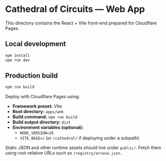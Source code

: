# Cathedral of Circuits — Web App

This directory contains the React + Vite front-end prepared for Cloudflare Pages.

## Local development

```sh
npm install
npm run dev
```

## Production build

```sh
npm run build
```

Deploy with Cloudflare Pages using:

- **Framework preset:** Vite
- **Root directory:** `apps/web`
- **Build command:** `npm run build`
- **Build output directory:** `dist`
- **Environment variables (optional):**
  - `NODE_VERSION=20`
  - `VITE_BASE=/` (or `/cathedral/` if deploying under a subpath)

Static JSON and other runtime assets should live under `public/`. Fetch them using
root-relative URLs such as `/registry/arcana.json`.
